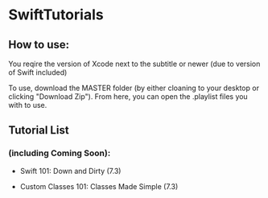 # SwiftTutorials

## How to use:

You reqire the version of Xcode next to the subtitle or newer (due to version of Swift included)

To use, download the MASTER folder (by either cloaning to your desktop or clicking "Download Zip").
From here, you can open the .playlist files you with to use.

## Tutorial List 
### (including Coming Soon):

- Swift 101:               Down and Dirty (7.3)

- Custom Classes 101:      Classes Made Simple (7.3)
